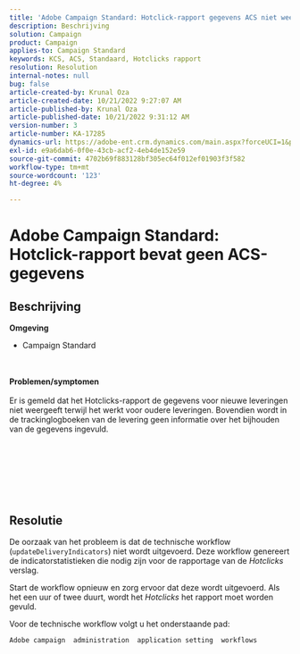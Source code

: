 ```yaml
---
title: 'Adobe Campaign Standard: Hotclick-rapport gegevens ACS niet weergeven'
description: Beschrijving
solution: Campaign
product: Campaign
applies-to: Campaign Standard
keywords: KCS, ACS, Standaard, Hotclicks rapport
resolution: Resolution
internal-notes: null
bug: false
article-created-by: Krunal Oza
article-created-date: 10/21/2022 9:27:07 AM
article-published-by: Krunal Oza
article-published-date: 10/21/2022 9:31:12 AM
version-number: 3
article-number: KA-17285
dynamics-url: https://adobe-ent.crm.dynamics.com/main.aspx?forceUCI=1&pagetype=entityrecord&etn=knowledgearticle&id=610d9583-2251-ed11-bba2-0022480867fb
exl-id: e9a6dab6-0f0e-43cb-acf2-4eb4de152e59
source-git-commit: 4702b69f883128bf305ec64f012ef01903f3f582
workflow-type: tm+mt
source-wordcount: '123'
ht-degree: 4%

---
```


# Adobe Campaign Standard: Hotclick-rapport bevat geen ACS-gegevens

## Beschrijving

<b>Omgeving</b>
- Campaign Standard

<br> <br><b>Problemen/symptomen</b><br> <br>Er is gemeld dat het Hotclicks-rapport de gegevens voor nieuwe leveringen niet weergeeft terwijl het werkt voor oudere leveringen. Bovendien wordt in de trackinglogboeken van de levering geen informatie over het bijhouden van de gegevens ingevuld.<br> <br>

<br> <br>

<br> 

## Resolutie


De oorzaak van het probleem is dat de technische workflow (`updateDeliveryIndicators`) niet wordt uitgevoerd. Deze workflow genereert de indicatorstatistieken die nodig zijn voor de rapportage van de *Hotclicks* verslag.

Start de workflow opnieuw en zorg ervoor dat deze wordt uitgevoerd. Als het een uur of twee duurt, wordt het *Hotclicks* het rapport moet worden gevuld.



Voor de technische workflow volgt u het onderstaande pad:

`Adobe campaign  administration  application setting  workflows`
